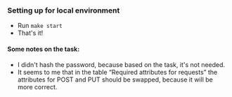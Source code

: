 ### Setting up for local environment

- Run `make start`
- That's it!

#### Some notes on the task:

- I didn't hash the password, because based on the task, it's not needed.
- It seems to me that in the table “Required attributes for requests” the attributes for POST and PUT should be swapped,
because it will be more correct.